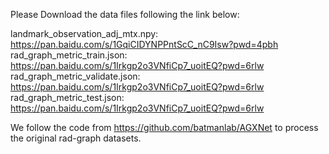 Please Download the data files following the link below:

landmark_observation_adj_mtx.npy: https://pan.baidu.com/s/1GqiCIDYNPPntScC_nC9Isw?pwd=4pbh
rad_graph_metric_train.json: https://pan.baidu.com/s/1Irkgp2o3VNfiCp7_uoitEQ?pwd=6rlw
rad_graph_metric_validate.json: https://pan.baidu.com/s/1Irkgp2o3VNfiCp7_uoitEQ?pwd=6rlw
rad_graph_metric_test.json: https://pan.baidu.com/s/1Irkgp2o3VNfiCp7_uoitEQ?pwd=6rlw

We follow the code from https://github.com/batmanlab/AGXNet to process the original rad-graph datasets.